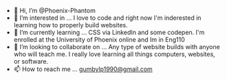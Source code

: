 - 👋 Hi, I’m @Phoenix-Phantom
- 👀 I’m interested in ... I love to code and right now I'm inderested in learning how to properly build websites.
- 🌱 I’m currently learning ... CSS via LinkedIn and some codepen. I'm enrolled at the University of Phoenix online and Im in Eng110 
- 💞️ I’m looking to collaborate on ... Any type of website builds with anyone who will teach me. I really love learning all things computers, websites, or software.
- 📫 How to reach me ... gumbylp1990@gmail.com

<!---
Phoenix-Phantom/Phoenix-Phantom is a ✨ special ✨ repository because its `README.md` (this file) appears on your GitHub profile.
You can click the Preview link to take a look at your changes.
--->
